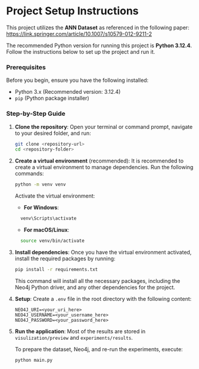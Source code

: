 # Project Setup Instructions

This project utilizes the **ANN Dataset** as referenced in the following paper:  
https://link.springer.com/article/10.1007/s10579-012-9211-2

The recommended Python version for running this project is **Python 3.12.4**. Follow the instructions below to set up the project and run it.

### Prerequisites
Before you begin, ensure you have the following installed:
- Python 3.x (Recommended version: 3.12.4)
- `pip` (Python package installer)

### Step-by-Step Guide

1. **Clone the repository**:
   Open your terminal or command prompt, navigate to your desired folder, and run:
   
   ```bash
   git clone <repository-url>
   cd <repository-folder>
   ```

2. **Create a virtual environment** (recommended):
   It is recommended to create a virtual environment to manage dependencies.
   Run the following commands:
   
   ```bash
   python -m venv venv
   ```

   Activate the virtual environment:
   - **For Windows**:
   
   ```bash
     venv\Scripts\activate
   ```
     
   - **For macOS/Linux**:
   
   ```bash
     source venv/bin/activate
   ```

3. **Install dependencies**:
   Once you have the virtual environment activated, install the required packages by running:
   
   ```bash
   pip install -r requirements.txt
   ```

   This command will install all the necessary packages, including the Neo4j Python driver, and any other dependencies for the project.

4. **Setup**:
   Create a `.env` file in the root directory with the following content:

   ```env
   NEO4J_URI=<your_uri_here>
   NEO4J_USERNAME=<your_username_here>
   NEO4J_PASSWORD=<your_password_here>
   ```

5. **Run the application**:
   Most of the results are stored in `visulization/preview` 
   and `experiments/results`. 

   To prepare the dataset, Neo4j, and re-run the experiments, execute:

   ```bash
   python main.py
   ```